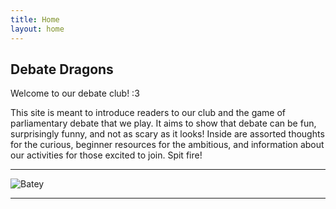```yaml
---
title: Home
layout: home
---
```


## Debate Dragons
Welcome to our debate club! :3

This site is meant to introduce readers to our club and the game of parliamentary debate that we play. It aims to show that debate can be fun, surprisingly funny, and not as scary as it looks! Inside are assorted thoughts for the curious, beginner resources for the ambitious, and information about our activities for those excited to join. Spit fire!

----

![Batey](/debate-dragons/assets/images/batey.webp)

----

[Just the Docs]: https://just-the-docs.github.io/just-the-docs/
[GitHub Pages]: https://docs.github.com/en/pages
[README]: https://github.com/just-the-docs/just-the-docs-template/blob/main/README.md
[Jekyll]: https://jekyllrb.com
[GitHub Pages / Actions workflow]: https://github.blog/changelog/2022-07-27-github-pages-custom-github-actions-workflows-beta/
[use this template]: https://github.com/just-the-docs/just-the-docs-template/generate
